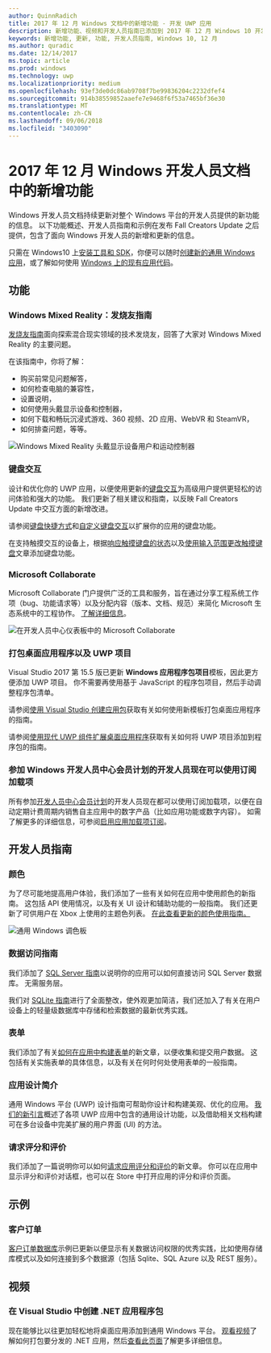 ```yaml
---
author: QuinnRadich
title: 2017 年 12 月 Windows 文档中的新增功能 - 开发 UWP 应用
description: 新增功能、视频和开发人员指南已添加到 2017 年 12 月 Windows 10 开发人员文档
keywords: 新增功能, 更新, 功能, 开发人员指南, Windows 10, 12 月
ms.author: quradic
ms.date: 12/14/2017
ms.topic: article
ms.prod: windows
ms.technology: uwp
ms.localizationpriority: medium
ms.openlocfilehash: 93ef3de0dc86ab9708f7be99836204c2232dfef4
ms.sourcegitcommit: 914b38559852aaefe7e9468f6f53a7465bf36e30
ms.translationtype: MT
ms.contentlocale: zh-CN
ms.lasthandoff: 09/06/2018
ms.locfileid: "3403090"
---
```

# <a name="whats-new-in-the-windows-developer-docs-in-december-2017"></a>2017 年 12 月 Windows 开发人员文档中的新增功能

Windows 开发人员文档持续更新对整个 Windows 平台的开发人员提供的新功能的信息。 以下功能概述、开发人员指南和示例在发布 Fall Creators Update 之后提供，包含了面向 Windows 开发人员的新增和更新的信息。

只需在 Windows10 上[安装工具和 SDK](http://go.microsoft.com/fwlink/?LinkId=821431)，你便可以随时[创建新的通用 Windows 应用](../get-started/create-uwp-apps.md)，或了解如何使用 [Windows 上的现有应用代码](../porting/index.md)。

## <a name="features"></a>功能

### <a name="windows-mixed-reality-enthusiasts-guide"></a>Windows Mixed Reality：发烧友指南

[发烧友指南](https://docs.microsoft.com/en-us/windows/mixed-reality/enthusiast-guide/)面向探索混合现实领域的技术发烧友，回答了大家对 Windows Mixed Reality 的主要问题。 

在该指南中，你将了解： 
- 购买前常见问题解答， 
- 如何检查电脑的兼容性， 
- 设置说明， 
- 如何使用头戴显示设备和控制器， 
- 如何下载和畅玩沉浸式游戏、360 视频、2D 应用、WebVR 和 SteamVR， 
- 如何排查问题，等等。

![Windows Mixed Reality 头戴显示设备用户和运动控制器](images/BeforeYouBegin-tile.jpg)

### <a name="keyboard-interactions"></a>键盘交互

设计和优化你的 UWP 应用，以便使用更新的[键盘交互](../design/input/keyboard-interactions.md)为高级用户提供更轻松的访问体验和强大的功能。 我们更新了相关建议和指南，以反映 Fall Creators Update 中交互方面的新增改进。

请参阅[键盘快捷方式](../design/input/keyboard-accelerators.md)和[自定义键盘交互](../design/input/custom-keyboard-interactions.md)以扩展你的应用的键盘功能。

在支持触摸交互的设备上，根据[响应触摸键盘的状态](../design/input/respond-to-the-presence-of-the-touch-keyboard.md)以及[使用输入范围更改触摸键盘](../design/input/use-input-scope-to-change-the-touch-keyboard.md)文章添加键盘功能。

### <a name="microsoft-collaborate"></a>Microsoft Collaborate

Microsoft Collaborate 门户提供广泛的工具和服务，旨在通过分享工程系统工作项（bug、功能请求等）以及分配内容（版本、文档、规范）来简化 Microsoft 生态系统中的工程协作。 [了解详细信息](https://docs.microsoft.com/en-us/collaborate)。

![在开发人员中心仪表板中的 Microsoft Collaborate](images/microsoft_collaborate_screenshot.PNG)

### <a name="package-desktop-applications-with-uwp-projects"></a>打包桌面应用程序以及 UWP 项目

Visual Studio 2017 第 15.5 版已更新 **Windows 应用程序包项目**模板，因此更方便添加 UWP 项目。 你不需要再使用基于 JavaScript 的程序包项目，然后手动调整程序包清单。  

请参阅[使用 Visual Studio 创建应用包](https://docs.microsoft.com/en-us/windows/uwp/porting/desktop-to-uwp-packaging-dot-net)获取有关如何使用新模板打包桌面应用程序的指南。

请参阅[使用现代 UWP 组件扩展桌面应用程序](https://docs.microsoft.com/windows/uwp/porting/desktop-to-uwp-extend)获取有关如何将 UWP 项目添加到程序包的指南。

### <a name="subscription-add-ons-are-now-available-to-developers-in-the-windows-dev-center-insider-program"></a>参加 Windows 开发人员中心会员计划的开发人员现在可以使用订阅加载项

所有参加[开发人员中心会员计划](../publish/dev-center-insider-program.md)的开发人员现在都可以使用订阅加载项，以便在自动定期计费周期内销售自主应用中的数字产品（比如应用功能或数字内容）。 如需了解更多的详细信息，可参阅[启用应用加载项订阅](../monetize/enable-subscription-add-ons-for-your-app.md)。

## <a name="developer-guidance"></a>开发人员指南

### <a name="color"></a>颜色

为了尽可能地提高用户体验，我们添加了一些有关如何在应用中使用颜色的新指南。 这包括 API 使用情况，以及有关 UI 设计和辅助功能的一般指南。 我们还更新了可供用户在 Xbox 上使用的主题色列表。 [在此查看更新的颜色使用指南。](../design/style/color.md)

![通用 Windows 调色板](../design/basics/images/colors.png)

### <a name="data-access-guides"></a>数据访问指南

我们添加了 [SQL Server 指南](../data-access/sql-server-databases.md)以说明你的应用可以如何直接访问 SQL Server 数据库。 无需服务层。

我们对 [SQLite 指南](../data-access/sqlite-databases.md)进行了全面整改，使外观更加简洁，我们还加入了有关在用户设备上的轻量级数据库中存储和检索数据的最新优秀实践。

### <a name="forms"></a>表单

我们添加了有关[如何在应用中构建表单](../design/controls-and-patterns/forms.md)的新文章，以便收集和提交用户数据。 这包括有关实施表单的具体信息，以及有关在何时何处使用表单的一般指南。

### <a name="intro-to-app-design"></a>应用设计简介

通用 Windows 平台 (UWP) 设计指南可帮助你设计和构建美观、优化的应用。 [我们的新引言](../design/basics/design-and-ui-intro.md)概述了各项 UWP 应用中包含的通用设计功能，以及借助相关文档构建可在多台设备中完美扩展的用户界面 (UI) 的方法。


### <a name="request-ratings-and-reviews"></a>请求评分和评价

我们添加了一篇说明你可以如何[请求应用评分和评价](../monetize/request-ratings-and-reviews.md)的新文章。 你可以在应用中显示评分和评价对话框，也可以在 Store 中打开应用的评分和评价页面。

## <a name="samples"></a>示例

### <a name="customer-orders"></a>客户订单

[客户订单数据库](https://github.com/Microsoft/Windows-appsample-customers-orders-database)示例已更新以便显示有关数据访问权限的优秀实践，比如使用存储库模式以及如何连接到多个数据源（包括 Sqlite、SQL Azure 以及 REST 服务）。

## <a name="videos"></a>视频

### <a name="package-a-net-app-in-visual-studio"></a>在 Visual Studio 中创建 .NET 应用程序包

现在能够比以往更加轻松地将桌面应用添加到通用 Windows 平台。 [观看视频](https://www.youtube.com/watch?v=fJkbYPyd08w)了解如何打包要分发的 .NET 应用，然后[查看此页面](../porting/desktop-to-uwp-packaging-dot-net.md)了解更多详细信息。